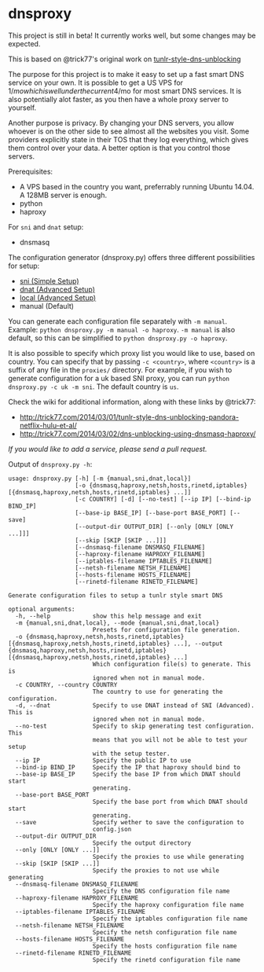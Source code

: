 dnsproxy
========

This project is still in beta! It currently works well, but some changes may be expected.

This is based on @trick77's original work on [tunlr-style-dns-unblocking](https://github.com/trick77/tunlr-style-dns-unblocking/)

The purpose for this project is to make it easy to set up a fast smart DNS service on your own. It is possible to get a US VPS for 1$/mo which is well under the current 4$/mo for most smart DNS services. It is also potentially alot faster, as you then have a whole proxy server to yourself.

Another purpose is privacy. By changing your DNS servers, you allow whoever is on the other side to see almost all the websites you visit. Some providers explicitly state in their TOS that they log everything, which gives them control over your data. A better option is that you control those servers.

Prerequisites:
- A VPS based in the country you want, preferrably running Ubuntu 14.04. A 128MB server is enough.
- python
- haproxy

For `sni` and `dnat` setup:
- dnsmasq


The configuration generator (dnsproxy.py) offers three different possibilities for setup:
- [sni (Simple Setup)](https://github.com/jamiees2/dnsproxy/wiki/SNI-Setup)
- [dnat (Advanced Setup)](https://github.com/jamiees2/dnsproxy/wiki/DNAT-Setup)
- [local (Advanced Setup)](https://github.com/jamiees2/dnsproxy/wiki/Local-Setup)
- manual (Default)


You can generate each configuration file separately with `-m manual`. Example:
```python dnsproxy.py -m manual -o haproxy```. `-m manual` is also default, so this can be simplified to ```python dnsproxy.py -o haproxy```.

It is also possible to specify which proxy list you would like to use, based on country. You can specify that by passing `-c <country>`, where `<country>` is a suffix of any file in the `proxies/` directory. For example, if you wish to generate configuration for a uk based SNI proxy, you can run `python dnsproxy.py -c uk -m sni`. The default country is `us`.

Check the wiki for additional information, along with these links by @trick77:
- http://trick77.com/2014/03/01/tunlr-style-dns-unblocking-pandora-netflix-hulu-et-al/
- http://trick77.com/2014/03/02/dns-unblocking-using-dnsmasq-haproxy/

*If you would like to add a service, please send a pull request.*

Output of `dnsproxy.py -h`:
```
usage: dnsproxy.py [-h] [-m {manual,sni,dnat,local}]
                   [-o {dnsmasq,haproxy,netsh,hosts,rinetd,iptables} [{dnsmasq,haproxy,netsh,hosts,rinetd,iptables} ...]]
                   [-c COUNTRY] [-d] [--no-test] [--ip IP] [--bind-ip BIND_IP]
                   [--base-ip BASE_IP] [--base-port BASE_PORT] [--save]
                   [--output-dir OUTPUT_DIR] [--only [ONLY [ONLY ...]]]
                   [--skip [SKIP [SKIP ...]]]
                   [--dnsmasq-filename DNSMASQ_FILENAME]
                   [--haproxy-filename HAPROXY_FILENAME]
                   [--iptables-filename IPTABLES_FILENAME]
                   [--netsh-filename NETSH_FILENAME]
                   [--hosts-filename HOSTS_FILENAME]
                   [--rinetd-filename RINETD_FILENAME]

Generate configuration files to setup a tunlr style smart DNS

optional arguments:
  -h, --help            show this help message and exit
  -m {manual,sni,dnat,local}, --mode {manual,sni,dnat,local}
                        Presets for configuration file generation.
  -o {dnsmasq,haproxy,netsh,hosts,rinetd,iptables} [{dnsmasq,haproxy,netsh,hosts,rinetd,iptables} ...], --output {dnsmasq,haproxy,netsh,hosts,rinetd,iptables} [{dnsmasq,haproxy,netsh,hosts,rinetd,iptables} ...]
                        Which configuration file(s) to generate. This is
                        ignored when not in manual mode.
  -c COUNTRY, --country COUNTRY
                        The country to use for generating the configuration.
  -d, --dnat            Specify to use DNAT instead of SNI (Advanced). This is
                        ignored when not in manual mode.
  --no-test             Specify to skip generating test configuration. This
                        means that you will not be able to test your setup
                        with the setup tester.
  --ip IP               Specify the public IP to use
  --bind-ip BIND_IP     Specify the IP that haproxy should bind to
  --base-ip BASE_IP     Specify the base IP from which DNAT should start
                        generating.
  --base-port BASE_PORT
                        Specify the base port from which DNAT should start
                        generating.
  --save                Specify wether to save the configuration to
                        config.json
  --output-dir OUTPUT_DIR
                        Specify the output directory
  --only [ONLY [ONLY ...]]
                        Specify the proxies to use while generating
  --skip [SKIP [SKIP ...]]
                        Specify the proxies to not use while generating
  --dnsmasq-filename DNSMASQ_FILENAME
                        Specify the DNS configuration file name
  --haproxy-filename HAPROXY_FILENAME
                        Specify the haproxy configuration file name
  --iptables-filename IPTABLES_FILENAME
                        Specify the iptables configuration file name
  --netsh-filename NETSH_FILENAME
                        Specify the netsh configuration file name
  --hosts-filename HOSTS_FILENAME
                        Specify the hosts configuration file name
  --rinetd-filename RINETD_FILENAME
                        Specify the rinetd configuration file name
 ```


